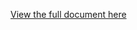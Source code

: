 [View the full document here](https://docs.google.com/document/d/1IAHy0QqELIHCGglnewOGagiAjXOKhYvOo3n1UdqKeMk/edit?usp=sharing)
